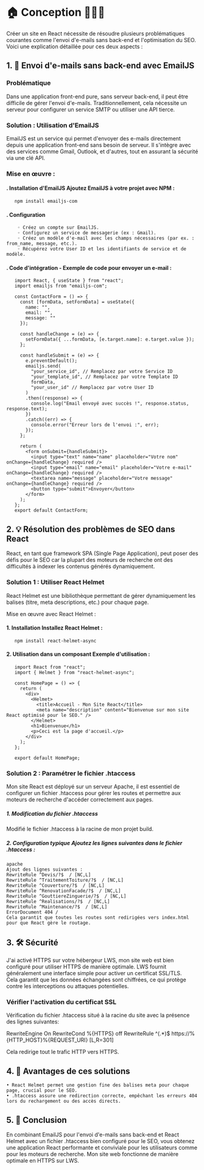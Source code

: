 # <h1>🏠 Conception 👷🏻‍♂️</h1>

Créer un site en React nécessite de résoudre plusieurs problématiques courantes comme l'envoi d'e-mails sans back-end et l'optimisation du SEO. <br>
Voici une explication détaillée pour ces deux aspects :

## 1. 📧 Envoi d'e-mails sans back-end avec EmailJS

### Problématique
Dans une application front-end pure, sans serveur back-end, il peut être difficile de gérer l'envoi d'e-mails. Traditionnellement, cela nécessite un serveur pour configurer un service SMTP ou utiliser une API tierce.

### Solution : Utilisation d'EmailJS
EmailJS est un service qui permet d'envoyer des e-mails directement depuis une application front-end sans besoin de serveur. Il s'intègre avec des services comme Gmail, Outlook, et d'autres, tout en assurant la sécurité via une clé API.

### Mise en œuvre :

####    . Installation d'EmailJS Ajoutez EmailJS à votre projet avec NPM :
       npm install emailjs-com

####    . Configuration
        ◦ Créez un compte sur EmailJS.
        ◦ Configurez un service de messagerie (ex : Gmail).
        ◦ Créez un modèle d'e-mail avec les champs nécessaires (par ex. : from_name, message, etc.).
        ◦ Récupérez votre User ID et les identifiants de service et de modèle.

####    . Code d'intégration - Exemple de code pour envoyer un e-mail :

       import React, { useState } from "react";
       import emailjs from "emailjs-com";
       
       const ContactForm = () => {
         const [formData, setFormData] = useState({
           name: "",
           email: "",
           message: ""
         });
       
         const handleChange = (e) => {
           setFormData({ ...formData, [e.target.name]: e.target.value });
         };
       
         const handleSubmit = (e) => {
           e.preventDefault();
           emailjs.send(
             "your_service_id", // Remplacez par votre Service ID
             "your_template_id", // Remplacez par votre Template ID
             formData,
             "your_user_id" // Remplacez par votre User ID
           )
           .then((response) => {
             console.log("Email envoyé avec succès !", response.status, response.text);
           })
           .catch((err) => {
             console.error("Erreur lors de l'envoi :", err);
           });
         };
       
         return (
           <form onSubmit={handleSubmit}>
             <input type="text" name="name" placeholder="Votre nom" onChange={handleChange} required />
             <input type="email" name="email" placeholder="Votre e-mail" onChange={handleChange} required />
             <textarea name="message" placeholder="Votre message" onChange={handleChange} required />
             <button type="submit">Envoyer</button>
           </form>
         );
       };
       export default ContactForm;


## 2. 💡 Résolution des problèmes de SEO dans React

React, en tant que framework SPA (Single Page Application), peut poser des défis pour le SEO car la plupart des moteurs de recherche ont des difficultés à indexer les contenus générés dynamiquement.

### Solution 1 : Utiliser React Helmet

React Helmet est une bibliothèque permettant de gérer dynamiquement les balises <head> (titre, meta descriptions, etc.) pour chaque page.

Mise en œuvre avec React Helmet :

####    1. Installation Installez React Helmet :
       npm install react-helmet-async

####    2. Utilisation dans un composant Exemple d'utilisation :

       import React from "react";
       import { Helmet } from "react-helmet-async";
       
       const HomePage = () => {
         return (
           <div>
             <Helmet>
               <title>Accueil - Mon Site React</title>
               <meta name="description" content="Bienvenue sur mon site React optimisé pour le SEO." />
             </Helmet>
             <h1>Bienvenue</h1>
             <p>Ceci est la page d'accueil.</p>
           </div>
         );
       };
       
       export default HomePage;

### Solution 2 : Paramétrer le fichier .htaccess

Mon site React est déployé sur un serveur Apache, il est essentiel de configurer un fichier .htaccess pour gérer les routes et permettre aux moteurs de recherche d'accéder correctement aux pages.

#####    1. Modification du fichier .htaccess 
Modifié le fichier .htaccess à la racine de mon projet build.

#####    2. Configuration typique Ajoutez les lignes suivantes dans le fichier .htaccess :
    apache
    Ajout des lignes suivantes :
    RewriteRule ^Devis/?$  / [NC,L]
    RewriteRule ^TraitementToiture/?$  / [NC,L]
    RewriteRule ^Couverture/?$  / [NC,L]
    RewriteRule ^RenovationFacade/?$  / [NC,L]
    RewriteRule ^GouttiereZinguerie/?$  / [NC,L]
    RewriteRule ^Realisations/?$  / [NC,L]
    RewriteRule ^Maintenance/?$  / [NC,L]
    ErrorDocument 404 /
    Cela garantit que toutes les routes sont redirigées vers index.html pour que React gère le routage.

## 3. 🛠️ Sécurité

J'ai activé HTTPS sur votre hébergeur LWS, mon site web est bien configuré pour utiliser HTTPS de manière optimale. LWS fournit généralement une interface simple pour activer un certificat SSL/TLS. <br>
Cela garantit que les données échangées sont chiffrées, ce qui protège contre les interceptions ou attaques potentielles.

### Vérifier l'activation du certificat SSL

Vérification du fichier .htaccess situé à la racine du site avec la présence des lignes suivantes:
 
RewriteEngine On
RewriteCond %{HTTPS} off
RewriteRule ^(.*)$ https://%{HTTP_HOST}%{REQUEST_URI} [L,R=301]

Cela redirige tout le trafic HTTP vers HTTPS.

## 4. 📝 Avantages de ces solutions
    • React Helmet permet une gestion fine des balises meta pour chaque page, crucial pour le SEO.
    • .htaccess assure une redirection correcte, empêchant les erreurs 404 lors du rechargement ou des accès directs.

## 5. 🎯 Conclusion
En combinant EmailJS pour l'envoi d'e-mails sans back-end et React Helmet avec un fichier .htaccess bien configuré pour le SEO, vous obtenez une application React performante et conviviale pour les utilisateurs comme pour les moteurs de recherche.
Mon site web fonctionne de manière optimale en HTTPS sur LWS. 